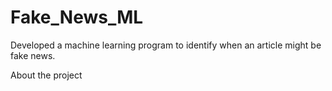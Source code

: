 # Fake_News_ML

Developed a machine learning program to identify when an article might be fake news.

About the project